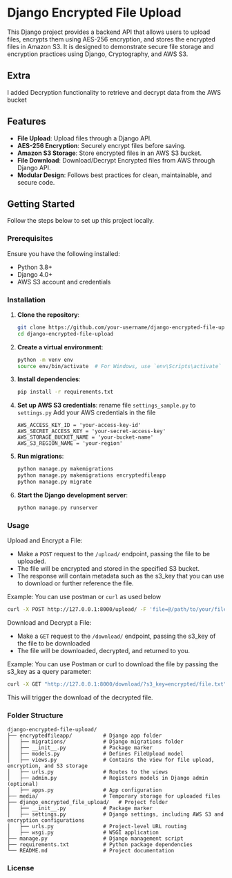 # Django Encrypted File Upload

This Django project provides a backend API that allows users to upload files, encrypts them using AES-256 encryption, and stores the encrypted files in Amazon S3. It is designed to demonstrate secure file storage and encryption practices using Django, Cryptography, and AWS S3.

## Extra

I added Decryption functionality to retrieve and decrypt data from the AWS bucket

## Features

- **File Upload**: Upload files through a Django API.
- **AES-256 Encryption**: Securely encrypt files before saving.
- **Amazon S3 Storage**: Store encrypted files in an AWS S3 bucket.
- **File Download**: Download/Decrypt Encrypted files from AWS through Django API.
- **Modular Design**: Follows best practices for clean, maintainable, and secure code.

## Getting Started

Follow the steps below to set up this project locally.

### Prerequisites

Ensure you have the following installed:

- Python 3.8+
- Django 4.0+
- AWS S3 account and credentials

### Installation

1. **Clone the repository**:

   ```bash
   git clone https://github.com/your-username/django-encrypted-file-upload.git
   cd django-encrypted-file-upload

   ```

2. **Create a virtual environment**:

   ```bash
   python -m venv env
   source env/bin/activate  # For Windows, use `env\Scripts\activate`

   ```

3. **Install dependencies**:

   ```bash
   pip install -r requirements.txt

   ```

4. **Set up AWS S3 credentials**: rename file `settings_sample.py` to `settings.py` Add your AWS credentials in the file
   ```
   AWS_ACCESS_KEY_ID = 'your-access-key-id'
   AWS_SECRET_ACCESS_KEY = 'your-secret-access-key'
   AWS_STORAGE_BUCKET_NAME = 'your-bucket-name'
   AWS_S3_REGION_NAME = 'your-region'
   ```
5. **Run migrations**:

   ```bash
   python manage.py makemigrations
   python manage.py makemigrations encryptedfileapp
   python manage.py migrate


   ```

6. **Start the Django development server**:
   ```bash
   python manage.py runserver
   ```

### Usage

Upload and Encrypt a File:

- Make a `POST` request to the `/upload/` endpoint, passing the file to be uploaded.
- The file will be encrypted and stored in the specified S3 bucket.
- The response will contain metadata such as the s3_key that you can use to download or further reference the file.

Example:
You can use postman or `curl` as used below

```bash
curl -X POST http://127.0.0.1:8000/upload/ -F 'file=@/path/to/your/file.txt'
```

Download and Decrypt a File:

- Make a `GET` request to the `/download/` endpoint, passing the s3_key of the file to be downloaded
- The file will be downloaded, decrypted, and returned to you.

Example:
You can use Postman or curl to download the file by passing the s3_key as a query parameter:

```bash
curl -X GET "http://127.0.0.1:8000/download/?s3_key=encrypted/file.txt"
```

This will trigger the download of the decrypted file.

### Folder Structure

```
django-encrypted-file-upload/
├── encryptedfileapp/          # Django app folder
│   ├── migrations/            # Django migrations folder
│   ├── __init__.py            # Package marker
│   ├── models.py              # Defines FileUpload model
│   ├── views.py               # Contains the view for file upload, encryption, and S3 storage
│   ├── urls.py                # Routes to the views
│   ├── admin.py               # Registers models in Django admin (optional)
│   ├── apps.py                # App configuration
├── media/                     # Temporary storage for uploaded files
├── django_encrypted_file_upload/   # Project folder
│   ├── __init__.py            # Package marker
│   ├── settings.py            # Django settings, including AWS S3 and encryption configurations
│   ├── urls.py                # Project-level URL routing
│   ├── wsgi.py                # WSGI application
├── manage.py                  # Django management script
├── requirements.txt           # Python package dependencies
└── README.md                  # Project documentation

```

### License
